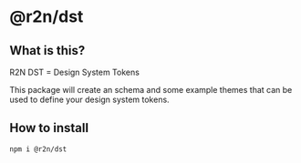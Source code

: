 # @r2n/dst 

## What is this?

R2N DST = Design System Tokens

This package will create an schema and some example themes that can be used to define your design system tokens. 

## How to install

`npm i @r2n/dst`